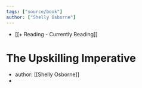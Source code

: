 ```yaml
---
tags: ["source/book"]
author: ["Shelly Osborne"]
---
```

+ [[+ Reading - Currently Reading]]

# The Upskilling Imperative
- author: [[Shelly Osborne]]
- 
